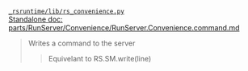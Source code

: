 [`_rsruntime/lib/rs_convenience.py`](/_rsruntime/lib/rs_convenience.py "Source")  
[Standalone doc: parts/RunServer/Convenience/RunServer.Convenience.command.md](RunServer.Convenience.command.md)  
> Writes a command to the server
>> Equivelant to RS.SM.write(line)